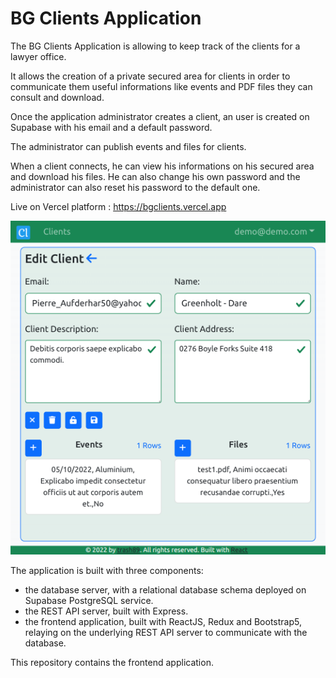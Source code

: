 # BG Clients Application

The BG Clients Application is allowing to keep track of the clients for a lawyer office.

It allows the creation of a private secured area for clients in order to communicate them useful informations like events and PDF files they can consult and download.

Once the application administrator creates a client, an user is created on Supabase with his email and a default password.

The administrator can publish events and files for clients.

When a client connects, he can view his informations on his secured area and download his files. He can also change his own password and the administrator can also reset his password to the default one.

Live on Vercel platform : https://bgclients.vercel.app

![Query](./Screenshot.png)

The application is built with three components:

- the database server, with a relational database schema deployed on Supabase PostgreSQL service.
- the REST API server, built with Express.
- the frontend application, built with ReactJS, Redux and Bootstrap5, relaying on the underlying REST API server to communicate with the database.

This repository contains the frontend application.
